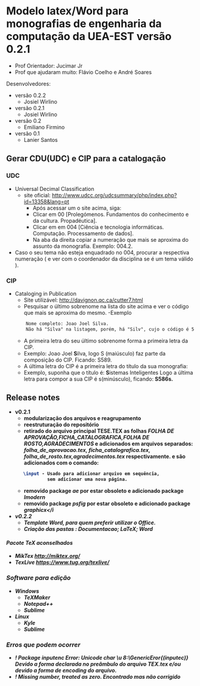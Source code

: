 Modelo latex/Word para monografias de engenharia da computação da UEA-EST versão 0.2.1
====
- Prof Orientador: Jucimar Jr
- Prof que ajudaram muito: Flávio Coelho e André Soares

Desenvolvedores:

- versão 0.2.2
    - Josiel Wirlino
- versão 0.2.1
    - Josiel Wirlino
- versão 0.2
    - Emiliano Firmino
- versão 0.1
    - Lanier Santos

## Gerar CDU(UDC) e CIP para a catalogação
### UDC
-   Universal Decimal Classification 
    - site oficial: http://www.udcc.org/udcsummary/php/index.php?id=13358&lang=pt
        - Após acessar um o site acima, siga:
        - Clicar em 00 [Prolegómenos. Fundamentos do conhecimento e da cultura. Propadéutica].
        - Clicar em  em 004 [Ciência e tecnologia informáticas. Computação. Processamento de dados]. 
        - Na aba da direita copiar a numeração que mais se aproxima do assunto da monografia. Exemplo: 004.2.
- Caso o seu tema não esteja enquadrado no 004, procurar a respectiva numeração ( e ver com o coordenador da disciplina se é um tema válido ).


### CIP
- Cataloging in Publication
	- Site utilizável: http://davignon.qc.ca/cutter7.html
	- Pesquisar o último sobrenome na lista do site acima e ver o código que mais se aproxima do mesmo.
	-Exemplo
	```html
    	Nome completo: Joao Joel Silva.
    	Não há "Silva" na listagem, porém, há "Silv", cujo o código é 586.
	```
	- A primeira letra do seu último sobrenome forma a primeira letra da CIP.
	- Exemplo: Joao Joel <b>S</b>ilva, logo S (maiúsculo) faz parte da composição do CIP. Ficando: S589.
	- A última letra do CIP é a primeira letra do título da sua monografia:
	- Exemplo, suponha que o título é:
	<b>S</b>istemas Inteligentes
	Logo a última letra para compor a sua CIP é s(minúsculo), ficando: <b>S586s<b>.

## Release notes

 - <b>v0.2.1</b>
    - modularização dos arquivos e reagrupamento
    - reestruturação do repositório
    - retirado do arquivo principal TESE.TEX as folhas <i><b>FOLHA DE APROVAÇÃO,FICHA_CATALOGRAFICA,FOLHA DE ROSTO,AGRADECIMENTOS</b></i>
    e adicionados em arquivos separados:<i><b> folha_de_aprovacao.tex, ficha_catalografica.tex, folha_de_rosto.tex,agradecimentos.tex</b></i> respectivamente.
    e são adicionados com o comando:
    ```LaTex  
       \input - Usado para adicionar arquivo em sequência,
                sem adicionar uma nova página.
    ```
    - removido package <i><b>ae</b></i> por estar obsoleto e adicionado package <i><b>lmodern</b></i>
    - removido package <i><b>psfig</b></i> por estar obsoleto e adicionado package <i><b>graphicx</b></i
- <b>v0.2.2</b>
    - Template Word, para quem preferir utilizar o Office.
    - Criação das pastas : Documentacao; LaTeX; Word
    


#### Pacote TeX aconselhados
- MikTex http://miktex.org/
- TexLive https://www.tug.org/texlive/

### Software para edição
- Windows
    - TeXMaker
    - Notepad++
    - Sublime
- Linux
    - Kyle
    - Sublime

### Erros que podem ocorrer

- ! Package inputenc Error: Unicode char \u 8:\GenericEror{(inputec)}
Devido a forma declarada no preâmbulo do arquivo TEX.tex e/ou devido a forma de encoding do arquivo.
- ! Missing number, treated as zero. Encontrado mas não corrigido